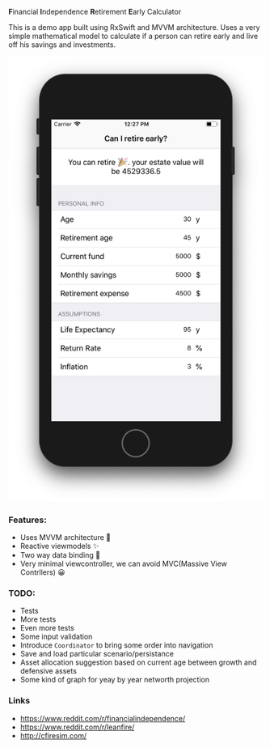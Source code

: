 
**F**inancial **I**ndependence **R**etirement **E**arly  Calculator

This is a demo app built using RxSwift and MVVM architecture. Uses a very simple mathematical model to calculate if a person can retire early and live off his savings and investments. 

![iPhone Screenshot](screenshots/screenshot-01.png)

### Features:

 - Uses MVVM architecture 🧠
 - Reactive viewmodels ✨
 - Two way data binding 🤝
 - Very minimal viewcontroller, we can avoid MVC(Massive View Contrllers) 😀

### TODO:

- Tests
- More tests
- Even more tests
- Some input validation
- Introduce `Coordinator` to bring some order into navigation
- Save and load particular scenario/persistance
- Asset allocation suggestion based on current age between growth and defensive assets
- Some kind of graph for yeay by year networth projection

### Links
- https://www.reddit.com/r/financialindependence/
- https://www.reddit.com/r/leanfire/
- http://cfiresim.com/